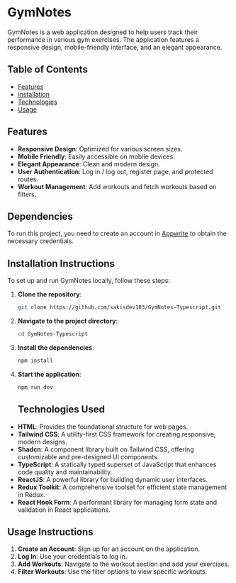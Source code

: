 
# GymNotes

GymNotes is a web application designed to help users track their performance in various gym exercises. The application features a responsive design, mobile-friendly interface, and an elegant appearance.

## Table of Contents

- [Features](#features)
- [Installation](#installation)
- [Technologies](#technologies)
- [Usage](#usage)



## Features

- **Responsive Design**: Optimized for various screen sizes.
- **Mobile Friendly**: Easily accessible on mobile devices.
- **Elegant Appearance**: Clean and modern design.
- **User Authentication**: Log in / log out, register page, and protected routes.
- **Workout Management**: Add workouts and fetch workouts based on filters.


## Dependencies

To run this project, you need to create an account in [Appwrite](https://appwrite.io/) to obtain the necessary credentials.

## Installation Instructions

To set up and run GymNotes locally, follow these steps:

1. **Clone the repository**:
    ```bash
    git clone https://github.com/sakisdev103/GymNotes-Typescript.git
    ```

2. **Navigate to the project directory**:
    ```bash
    cd GymNotes-Typescript
    ```

3. **Install the dependencies**:
    ```bash
    npm install
    ```

4. **Start the application**:
    ```bash
    npm run dev
    ```

    ## Technologies Used

- **HTML**: Provides the foundational structure for web pages.
- **Tailwind CSS**: A utility-first CSS framework for creating responsive, modern designs.
- **Shadcn**: A component library built on Tailwind CSS, offering customizable and pre-designed UI components.
- **TypeScript**: A statically typed superset of JavaScript that enhances code quality and maintainability.
- **ReactJS**: A powerful library for building dynamic user interfaces.
- **Redux Toolkit**: A comprehensive toolset for efficient state management in Redux.
- **React Hook Form**: A performant library for managing form state and validation in React applications.
## Usage Instructions

1. **Create an Account**: Sign up for an account on the application.
2. **Log In**: Use your credentials to log in.
3. **Add Workouts**: Navigate to the workout section and add your exercises.
4. **Filter Workouts**: Use the filter options to view specific workouts.

